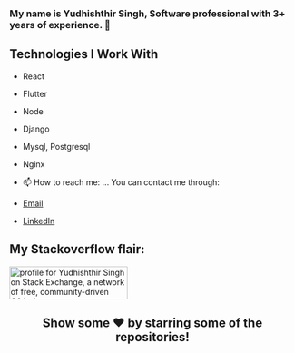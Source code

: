 
### My name is Yudhishthir Singh, Software professional with 3+ years of experience. 👋

## Technologies I Work With

- React
- Flutter
- Node
- Django
- Mysql, Postgresql
- Nginx

- 📫 How to reach me: ...
You can contact me through:

- [Email](singh.yudi20@gmail.com)
- [LinkedIn](https://www.linkedin.com/in/yudhishthir-singh-b4741b192/)

## My Stackoverflow flair:

<a href="https://stackexchange.com/users/8771218"><img src="https://stackexchange.com/users/flair/8771218.png" width="208" height="58" alt="profile for Yudhishthir Singh on Stack Exchange, a network of free, community-driven Q&amp;A sites" title="profile for Yudhishthir Singh on Stack Exchange, a network of free, community-driven Q&amp;A sites"></a>



<h2 align="center">Show some ❤️ by starring some of the repositories!</h2>



</div>
